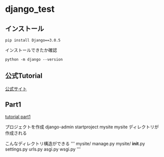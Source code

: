 # django_test

## インストール
```
pip install Django==3.0.5
```
インストールできたか確認
```
python -m django --version
```

## 公式Tutorial

[公式サイト](https://docs.djangoproject.com/en/3.0/)

## Part1
[tutorial part1](https://docs.djangoproject.com/en/3.0/intro/tutorial01/)

プロジェクトを作成
django-admin startproject mysite
mysite ディレクトリが作成される

こんなディレクトリ構造ができる
'''
mysite/
    manage.py
    mysite/
        __init__.py
        settings.py
        urls.py
        asgi.py
        wsgi.py
'''
